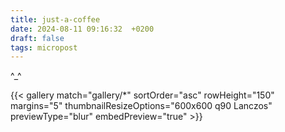```yaml
---
title: just-a-coffee
date: 2024-08-11 09:16:32  +0200
draft: false
tags: micropost
---
```


^_^

{{< gallery match="gallery/*" sortOrder="asc" rowHeight="150" margins="5" thumbnailResizeOptions="600x600 q90 Lanczos" previewType="blur" embedPreview="true" >}}
